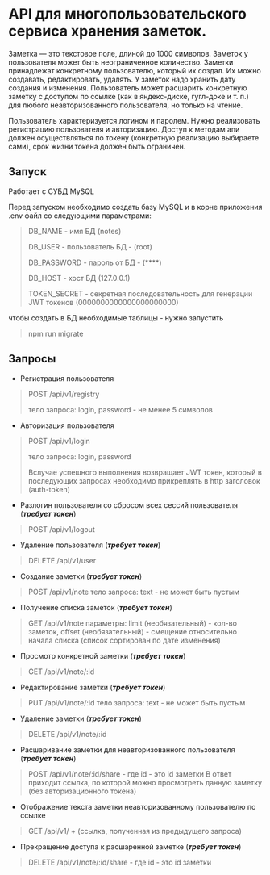 # API для многопользовательского сервиса хранения заметок.

Заметка — это текстовое поле, длиной до 1000 символов. Заметок у пользователя может быть неограниченное количество. Заметки принадлежат конкретному пользователю, который их создал. Их можно создавать, редактировать, удалять. У заметок надо хранить дату создания и изменения. Пользователь может расшарить конкретную заметку с доступом по ссылке (как в яндекс-диске, гугл-доке и т. п.) для любого неавторизованного пользователя, но только на чтение.

Пользователь характеризуется логином и паролем. Нужно реализовать регистрацию пользователя и авторизацию. Доступ к методам апи должен осуществляться по токену (конкретную реализацию выбираете сами), срок жизни токена должен быть ограничен.

## Запуск

Работает с СУБД MySQL

Перед запуском необходимо создать базу MySQL и в корне приложения .env файл со следующими параметрами:

>DB_NAME - имя БД (notes)
> 
>DB_USER - пользователь БД - (root)
> 
>DB_PASSWORD - пароль от БД - (****)
> 
>DB_HOST - хост БД (127.0.0.1)
> 
>TOKEN_SECRET - секретная последовательность для генерации JWT токенов (0000000000000000000000)

чтобы создать в БД необходимые таблицы - нужно запустить 

>npm run migrate

## Запросы

- Регистрация пользователя

>POST /api/v1/registry
> 
> тело запроса: login, password - не менее 5 символов

- Авторизация пользователя

>POST /api/v1/login
> 
> тело запроса: login, password
> 
> Вслучае успешного выполнения возвращает JWT токен, который в последующих запросах 
> необходимо прикреплять в 
> http заголовок (auth-token)

- Разлогин пользователя со сбросом всех сессий пользователя (***требует токен***)

>POST /api/v1/logout

- Удаление пользователя (***требует токен***)

>DELETE /api/v1/user
> 

- Создание заметки (***требует токен***)
> POST /api/v1/note
> тело запроса: text - не может быть пустым

- Получение списка заметок (***требует токен***)
> GET /api/v1/note
> параметры:
> limit (необязательный) - кол-во заметок, 
> offset (необязательный) - смещение относительно начала списка (список сортирован по дате изменения)

- Просмотр конкретной заметки (***требует токен***)
>GET /api/v1/note/:id
> 
- Редактирование заметки (***требует токен***)
> PUT /api/v1/note/:id
> тело запроса: text - не может быть пустым

- Удаление заметки (***требует токен***)
> DELETE /api/v1/note/:id

- Расшаривание заметки для неавторизованного пользователя (***требует токен***)
> POST /api/v1/note/:id/share - где id - это id заметки
> В ответ приходит ссылка, по которой можно просмотреть данную заметку (без авторизационного токена)

- Отображение текста заметки неавторизованному пользователю по ссылке
> GET /api/v1/ + (ссылка, полученная из предыдущего запроса)

- Прекращение доступа к расшаренной заметке (***требует токен***)
> DELETE /api/v1/note/:id/share - где id - это id заметки
